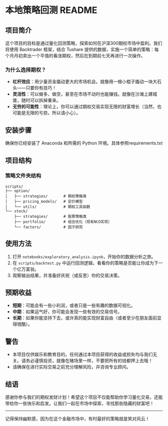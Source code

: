 # 本地策略回测 README
## 项目简介
这个项目的目标是通过量化回测策略，探索如何在沪深300期权市场中盈利。我们将使用 Backtrader 框架，结合 Tushare 提供的数据，实施一个简单的策略：每个月月初卖出一个平值的看涨期权，然后在到期前七天再进行一次操作。

### 为什么选择期权？

- **杠杆效应**：用少量资金撬动更大的市场机会。就像用一根小棍子撬动一块大石头——只要你有技巧！
- **灵活性**：可以做多、做空，甚至在市场不动时也能赚钱。就像在沙滩上建城堡，随时可以拆掉重来。
- **无穷的可能性**：理论上，你可以通过期权交易实现无限的财富增长（当然，也可能是无限的亏损，所以请小心）。

## 安装步骤
确保你已经安装了 Anaconda 和所需的 Python 环境。具体参照requirements.txt

## 项目结构

### 策略文件夹结构
```
scripts/
├── option/
│   ├── strategies/       # 期权策略类
│   ├── pricing_models/   # 定价模型
│   └── utils/            # 期权工具函数
└── stock/
    ├── strategies/       # 股票策略类
    ├── portfolio/        # 组合优化（现有NCO实现）
    └── factors/          # 因子研究
```

## 使用方法

1. 打开 `notebooks/exploratory_analysis.ipynb`，开始你的数据分析之旅。
2. 在 `scripts/backtest.py` 中运行回测逻辑，看看你的策略是否能让你成为下一个亿万富翁。
3. 观察输出结果，并准备好庆祝（或反思）你的交易决策。

## 预期收益

- **短期**：可能会有一些小利润，或者只是一些有趣的数据可视化。
- **中期**：如果运气好，你可能会发现一些有效的交易信号。
- **长期**：如果你能坚持下去，或许真的能实现财富自由（或者至少在朋友面前显得很酷）。

## 警告

- 本项目仅供娱乐和教育目的。任何通过本项目获得的收益或损失均与我们无关。请务必谨慎投资，就像在赌场里一样，不要把所有的钱都押上去哦！
- 请确保在进行实际交易之前充分理解风险，并咨询专业顾问。

## 结语

感谢你参与我们的期权发财计划！希望这个项目不仅能帮助你学习量化交易，还能带给你一些快乐和启发。让我们一起在市场中探索，寻找那些隐藏的财富吧！

---

记得保持幽默感，因为在这个金融市场中，有时最好的策略就是笑对风云！


